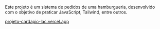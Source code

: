Este projeto é um sistema de pedidos de uma hamburgueria, desenvolvido com o objetivo de praticar JavaScript, Tailwind, entre outros.

[projeto-cardapio-lac.vercel.app](https://projeto-cardapio-lac.vercel.app)

